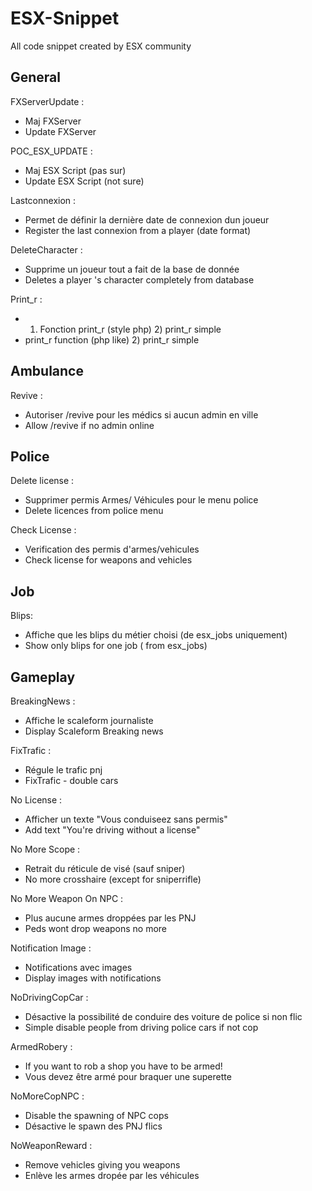 


# ESX-Snippet
All code snippet created by ESX community


## General
FXServerUpdate :

- Maj FXServer
- Update FXServer

POC_ESX_UPDATE :

- Maj ESX Script (pas sur)
- Update ESX Script (not sure)

Lastconnexion :

- Permet de définir la dernière date de connexion dun joueur
- Register the last connexion from a player (date format)

DeleteCharacter :

- Supprime un joueur tout a fait de la base de donnée
- Deletes a player 's character completely from database

Print_r  :

- 1) Fonction print_r (style php)  2) print_r simple
- print_r function (php like)  2) print_r simple

## Ambulance
Revive :

- Autoriser /revive pour les médics si aucun admin en ville
- Allow /revive if no admin online
## Police
Delete license :

- Supprimer permis Armes/ Véhicules pour le menu police
- Delete licences from police menu

Check License :

- Verification des permis d'armes/vehicules
- Check license for weapons and vehicles


## Job
Blips:

- Affiche que les blips du métier choisi (de esx_jobs uniquement)
- Show only blips for one job ( from esx_jobs)


## Gameplay
BreakingNews :

- Affiche le scaleform journaliste
- Display Scaleform Breaking news

FixTrafic :

-  Régule le trafic pnj
-  FixTrafic - double cars

No License :

-  Afficher un texte "Vous conduiseez sans permis"
-  Add text "You're driving without a license"

No More Scope :

-  Retrait du réticule de visé (sauf sniper)
-  No more crosshaire (except for sniperrifle)

No More Weapon On NPC :

- Plus aucune armes droppées par les PNJ
- Peds wont drop weapons no more

Notification Image :

- Notifications avec images
- Display images with notifications

NoDrivingCopCar :

- Désactive la possibilité de conduire des voiture de police si non flic
- Simple disable people from driving police cars if not cop

ArmedRobery :

- If you want to rob a shop you have to be armed!
- Vous devez être armé pour braquer une superette

NoMoreCopNPC :

- Disable the spawning of NPC cops
- Désactive le spawn des PNJ flics

NoWeaponReward :

- Remove vehicles giving you weapons
- Enlève les armes dropée par les véhicules
